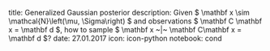 title: Generalized Gaussian posterior
description: Given $ \mathbf x \sim \mathcal{N}\left(\mu, \Sigma\right) $ and observations $ \mathbf C \mathbf x = \mathbf d $, how to sample $ \mathbf x ~|~ \mathbf C\mathbf x = \mathbf d $?
date: 27.01.2017
icon: icon-python
notebook: cond
